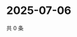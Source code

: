 # 2025-07-06

共 0 条

<!-- BEGIN ZHIHUQUESTIONS -->
<!-- 最后更新时间 Sun Jul 06 2025 09:02:26 GMT+0800 (China Standard Time) -->

<!-- END ZHIHUQUESTIONS -->

